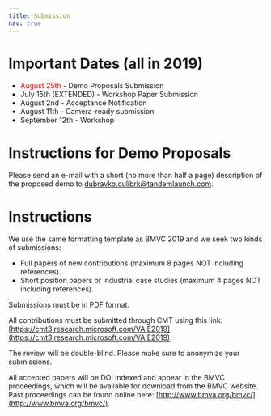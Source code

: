 ```yaml
---
title: Submission
nav: true
---
```


# Important Dates (all in 2019)

- <span style="color:red">August 25th </span> - Demo Proposals Submission
- July 15th (EXTENDED) - Workshop Paper Submission
- August 2nd - Acceptance Notification
- August 11th - Camera-ready submission
- September 12th - Workshop

# Instructions for Demo Proposals
Please send an e-mail with a short (no more than half a page) description of the proposed demo to  [dubravko.culibrk@tandemlaunch.com](mailto://dubravko.culibrk@tandemlaunch.com).

# Instructions

We use the same formatting template as BMVC 2019 and we seek two kinds of submissions:

- Full papers of new contributions (maximum 8 pages NOT including references).
- Short position papers or industrial case studies (maximum 4 pages NOT including references).

Submissions must be in PDF format. 

All contributions must be submitted through CMT using this link: [https://cmt3.research.microsoft.com/VAIE2019](https://cmt3.research.microsoft.com/VAIE2019). 

The review will be double-blind. Please make sure to anonymize your submissions. 

All accepted papers will be DOI indexed and appear in the BMVC proceedings, which will be available for download from the BMVC website. Past proceedings can be found online here: [http://www.bmva.org/bmvc/](http://www.bmva.org/bmvc/). 
